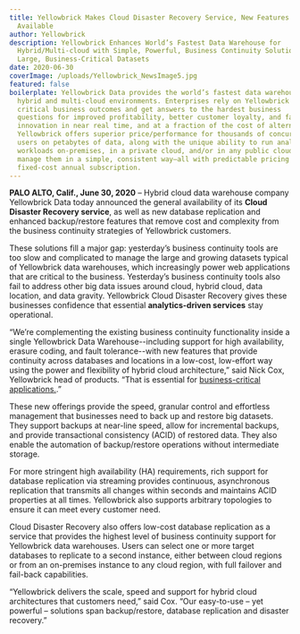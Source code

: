 ```yaml
---
title: Yellowbrick Makes Cloud Disaster Recovery Service, New Features Generally
  Available
author: Yellowbrick
description: Yellowbrick Enhances World’s Fastest Data Warehouse for
  Hybrid/Multi-cloud with Simple, Powerful, Business Continuity Solutions for
  Large, Business-Critical Datasets
date: 2020-06-30
coverImage: /uploads/Yellowbrick_NewsImage5.jpg
featured: false
boilerplate: Yellowbrick Data provides the world’s fastest data warehouse for
  hybrid and multi-cloud environments. Enterprises rely on Yellowbrick to power
  critical business outcomes and get answers to the hardest business
  questions for improved profitability, better customer loyalty, and faster
  innovation in near real time, and at a fraction of the cost of alternatives.
  Yellowbrick offers superior price/performance for thousands of concurrent
  users on petabytes of data, along with the unique ability to run analytic
  workloads on-premises, in a private cloud, and/or in any public cloud and
  manage them in a simple, consistent way—all with predictable pricing via
  fixed-cost annual subscription.
---
```

**PALO ALTO, Calif., June 30, 2020** – Hybrid cloud data warehouse company Yellowbrick Data today announced the general availability of its **Cloud Disaster Recovery service**, as well as new database replication and enhanced backup/restore features that remove cost and complexity from the business continuity strategies of  Yellowbrick customers.  

These solutions fill a major gap: yesterday’s business continuity tools are too slow and complicated to manage the large and growing datasets typical of Yellowbrick data warehouses, which increasingly power web applications that are critical to the business. Yesterday’s business continuity tools also fail to address other big data issues around cloud, hybrid cloud, data location, and data gravity. Yellowbrick Cloud Disaster Recovery gives these businesses confidence that essential **analytics-driven services** stay operational.  

“We’re complementing the existing business continuity functionality inside a single Yellowbrick Data Warehouse--including support for high availability, erasure coding, and fault tolerance--with new features that provide continuity across databases and locations in a low-cost, low-effort way using the power and flexibility of hybrid cloud architecture,” said Nick Cox, Yellowbrick head of products. “That is essential for [business-critical applications.](https://www.yellowbrick.com/resources/case-studies/top-telecom-company/).”  

These new offerings provide the speed, granular control and effortless management that businesses need to back up and restore big datasets. They support backups at near-line speed, allow for incremental backups, and provide transactional consistency (ACID) of restored data. They also enable the automation of backup/restore operations without intermediate storage.  

For more stringent high availability (HA) requirements, rich support for database replication via streaming provides continuous, asynchronous replication that transmits all changes within seconds and maintains ACID properties at all times. Yellowbrick also supports arbitrary topologies to ensure it can meet every customer need.  

Cloud Disaster Recovery also offers low-cost database replication as a service that provides the highest level of business continuity support for Yellowbrick data warehouses. Users can select one or more target databases to replicate to a second instance, either between cloud regions or from an on-premises instance to any cloud region, with full failover and fail-back capabilities.  

“Yellowbrick delivers the scale, speed and support for hybrid cloud architectures that customers need,” said Cox. “Our easy-to-use – yet powerful – solutions span backup/restore, database replication and disaster recovery.”